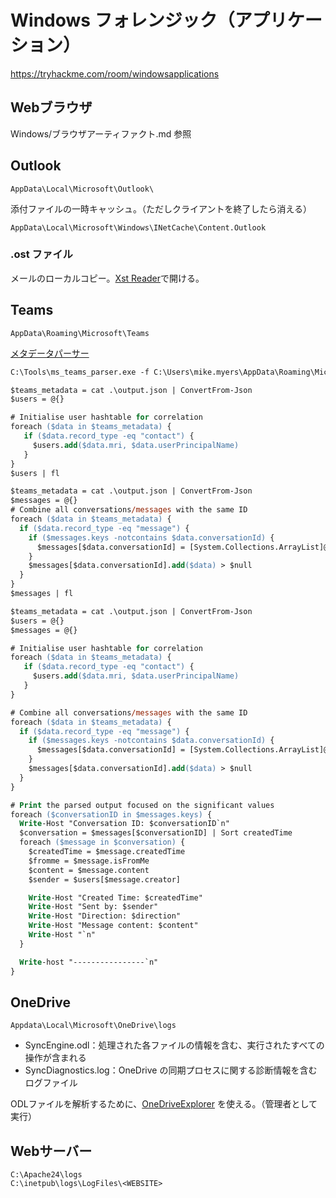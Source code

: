 # Windows フォレンジック（アプリケーション）

https://tryhackme.com/room/windowsapplications

## Webブラウザ

Windows/ブラウザアーティファクト.md 参照

## Outlook

```
AppData\Local\Microsoft\Outlook\
```

添付ファイルの一時キャッシュ。（ただしクライアントを終了したら消える）
```
AppData\Local\Microsoft\Windows\INetCache\Content.Outlook
```

### .ost ファイル

メールのローカルコピー。[Xst Reader](https://github.com/Dijji/XstReader)で開ける。


## Teams

```
AppData\Roaming\Microsoft\Teams
```

[メタデータパーサー](https://github.com/lxndrblz/forensicsim/)

```ps
C:\Tools\ms_teams_parser.exe -f C:\Users\mike.myers\AppData\Roaming\Microsoft\Teams\IndexedDB\https_teams.microsoft.com_0.indexeddb.leveldb\ -o output.json
```

```ps
$teams_metadata = cat .\output.json | ConvertFrom-Json
$users = @{}

# Initialise user hashtable for correlation
foreach ($data in $teams_metadata) {
   if ($data.record_type -eq "contact") {
     $users.add($data.mri, $data.userPrincipalName)
   }
}
$users | fl

$teams_metadata = cat .\output.json | ConvertFrom-Json
$messages = @{}
# Combine all conversations/messages with the same ID
foreach ($data in $teams_metadata) {
  if ($data.record_type -eq "message") {
    if ($messages.keys -notcontains $data.conversationId) {
      $messages[$data.conversationId] = [System.Collections.ArrayList]@()
    }
    $messages[$data.conversationId].add($data) > $null
  }
}
$messages | fl

$teams_metadata = cat .\output.json | ConvertFrom-Json
$users = @{}
$messages = @{}

# Initialise user hashtable for correlation
foreach ($data in $teams_metadata) {
   if ($data.record_type -eq "contact") {
     $users.add($data.mri, $data.userPrincipalName)
   }
}

# Combine all conversations/messages with the same ID
foreach ($data in $teams_metadata) {
  if ($data.record_type -eq "message") {
    if ($messages.keys -notcontains $data.conversationId) {
      $messages[$data.conversationId] = [System.Collections.ArrayList]@()
    }
    $messages[$data.conversationId].add($data) > $null
  }
}

# Print the parsed output focused on the significant values
foreach ($conversationID in $messages.keys) {
  Write-Host "Conversation ID: $conversationID`n"
  $conversation = $messages[$conversationID] | Sort createdTime
  foreach ($message in $conversation) {
    $createdTime = $message.createdTime
    $fromme = $message.isFromMe
    $content = $message.content
    $sender = $users[$message.creator]

    Write-Host "Created Time: $createdTime"
    Write-Host "Sent by: $sender"
    Write-Host "Direction: $direction"
    Write-Host "Message content: $content"
    Write-Host "`n"
  }

  Write-host "----------------`n"
}
```

## OneDrive

```
Appdata\Local\Microsoft\OneDrive\logs
```

- SyncEngine.odl：処理された各ファイルの情報を含む、実行されたすべての操作が含まれる
- SyncDiagnostics.log：OneDrive の同期プロセスに関する診断情報を含むログファイル

ODLファイルを解析するために、[OneDriveExplorer](https://github.com/Beercow/OneDriveExplorer) を使える。（管理者として実行）

## Webサーバー

```
C:\Apache24\logs
C:\inetpub\logs\LogFiles\<WEBSITE>
```
